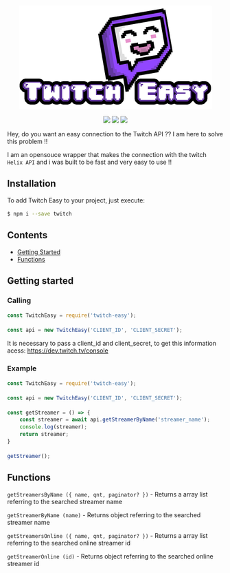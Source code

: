 <p align="center">
    <img src="https://github.com/Zaetic/Twitch-Easy/blob/master/images/twitch_easy.png?raw=true" alt="twitch easy">
</p>
<p align="center">
    <a href="https://github.com/airbnb/javascript"><img src="https://img.shields.io/badge/Code--style-Airnb-red?logo=Airbnb&style=flat-square"></a>
    <a href="https://prettier.io/"><img src="https://img.shields.io/badge/-Prettier-grey?logo=Prettier&style=flat-square"></a>
    <a href="https://www.npmjs.com/package/twitch-easy"><img src="https://img.shields.io/npm/v/twitch-easy?color=blue&logo=npm&style=flat-square"></a>
</p>

Hey, do you want an easy connection to the Twitch API ?? I am here to solve this problem !!

I am an opensouce wrapper that makes the connection with the twitch `Helix API` and i was built to be fast and very easy to use !!

## Installation

To add Twitch Easy to your project, just execute:

```bash
$ npm i --save twitch
```

## Contents

-   [Getting Started](#getting-started)
-   [Functions](#functions)

## Getting started

### Calling

```js
const TwitchEasy = require('twitch-easy');

const api = new TwitchEasy('CLIENT_ID', 'CLIENT_SECRET');
```

It is necessary to pass a client_id and client_secret, to get this information acess: https://dev.twitch.tv/console

### Example

```js
const TwitchEasy = require('twitch-easy');

const api = new TwitchEasy('CLIENT_ID', 'CLIENT_SECRET');

const getStreamer = () => {
    const streamer = await api.getStreamerByName('streamer_name');
    console.log(streamer);
    return streamer;
}

getStreamer();
```

## Functions

`getStreamersByName ({ name, qnt, paginator? })` - Returns a array list referring to the searched streamer name

`getStreamerByName (name)` - Returns object referring to the searched streamer name

`getStreamersOnline ({ name, qnt, paginator? })` - Returns a array list referring to the searched online streamer id

`getStreamerOnline (id)` - Returns object referring to the searched online streamer id
